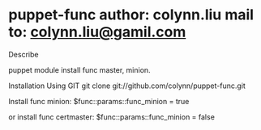 puppet-func
author: colynn.liu
mail to: colynn.liu@gamil.com
===========
Describe

puppet module  install func master, minion.

Installation
Using GIT
git clone git://github.com/colynn/puppet-func.git

Install func minion:
    $func::params::func_minion = true
    
or install  func certmaster:
    $func::params::func_minion = false
